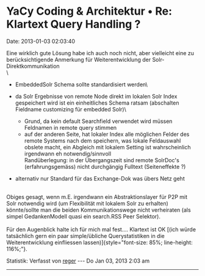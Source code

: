 YaCy Coding & Architektur • Re: Klartext Query Handling ?
=========================================================

Date: 2013-01-03 02:03:40

Eine wirklich gute Lösung habe ich auch noch nicht, aber vielleicht eine
zu berücksichtigende Anmerkung für Weiterentwicklung der
Solr-Direktkommunikation\
\
- EmbeddedSolr Schema sollte standardisiert werden\

-   da Solr Ergebnisse von remote Node direkt im lokalen Solr Index
    gespeichert wird ist ein einheitliches Schema ratsam (abschalten
    Fieldname customizing für embedded Solr)\
    -   Grund, da kein default Searchfield verwendet wird müssen
        Feldnamen in remote query stimmen
    -   auf der anderen Seite, hat lokaler Index alle möglichen Felder
        des remote Systems nach dem speichern, was lokale Feldauswahl
        obslete macht, ein Abgleich mit lokalem Setting ist
        wahrscheinlich irgendwann eh notwendig/sinnvoll\
        Randüberlegung: in der Übergangszeit sind remote SolrDoc\'s
        (erfahrungsgemäss) nicht durchgängig Fulltext (Seiteneffekte ?)
-   alternativ nur Standard für das Exchange-Dok was übers Netz geht

\
Obiges gesagt, wenn m.E. irgendwann ein Abstraktionslayer für P2P mit
Solr notwendig wird (um Flexibilität mit lokalem Solr zu erhalten)
könnte/sollte man die beiden Kommunikationswege nicht verheiraten (als
simpel GedankenModell quasi ein search.RSS Peer Selektor).\
\
Für den Augenblick halte ich für mich mal fest\.... Klartext ist OK
[(ich würde tatsächlich gern ein paar simple/übliche Querystatistiken in
die Weiterentwicklung einfliessen
lassen)]{style="font-size: 85%; line-height: 116%;"}.

Statistik: Verfasst von
[reger](http://forum.yacy-websuche.de/memberlist.php?mode=viewprofile&u=8860)
--- Do Jan 03, 2013 2:03 am

------------------------------------------------------------------------
